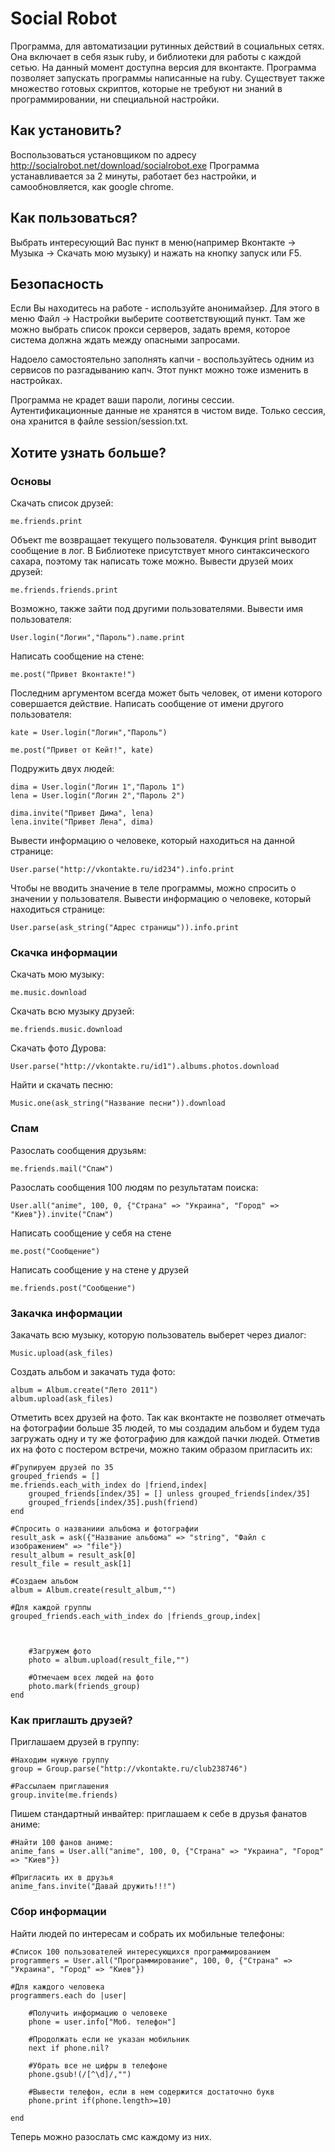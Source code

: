 ﻿Social Robot
============
Программа, для автоматизации рутинных действий в социальных сетях. Она включает в себя язык ruby, и библиотеки для работы с каждой сетью. На данный момент доступна версия для вконтакте. Программа позволяет запускать программы написанные на ruby. Существует также множество готовых скриптов, которые не требуют ни знаний в программировании, ни специальной настройки.


Как установить?
---------------
Воспользоваться установщиком по адресу http://socialrobot.net/download/socialrobot.exe
Программа устанавливается за 2 минуты, работает без настройки, и самообновляется, как google chrome.


Как пользоваться?
-----------------
Выбрать интересующий Вас пункт в меню(например Вконтакте -> Музыка -> Скачать мою музыку) и нажать на кнопку запуск или F5.


Безопасность
------------
Если Вы находитесь на работе - используйте анонимайзер. Для этого в меню Файл -> Настройки выберите соответствующий  пункт. Там же можно выбрать список прокси серверов, задать время, которое система должна ждать между опасными запросами.

Надоело самостоятельно заполнять капчи - воспользуйтесь одним из сервисов по разгадыванию капч. Этот пункт можно тоже изменить в настройках.

Программа не крадет ваши пароли, логины сессии. Аутентификационные данные не хранятся в чистом виде. Только сессия, она хранится в файле session/session.txt.

Хотите узнать больше?
---------------------
### Основы

Скачать список друзей:
	
	me.friends.print

Объект me возвращает текущего пользователя. Функция print выводит сообщение в лог. В Библиотеке присутствует много синтаксического сахара, поэтому так написать тоже можно.
Вывести друзей моих друзей:

	me.friends.friends.print

Возможно, также зайти под другими пользователями.
Вывести имя пользователя:

	User.login("Логин","Пароль").name.print

	
Написать сообщение на стене:

	me.post("Привет Вконтакте!")
	
Последним аргументом всегда может быть человек, от имени которого совершается действие. Написать сообщение от имени другого пользователя:

	kate = User.login("Логин","Пароль")
	
	me.post("Привет от Кейт!", kate)


Подружить двух людей:

	dima = User.login("Логин 1","Пароль 1")
	lena = User.login("Логин 2","Пароль 2")

	dima.invite("Привет Дима", lena)
	lena.invite("Привет Лена", dima)
	
	
Вывести информацию о человеке, который находиться на данной странице:
	
	User.parse("http://vkontakte.ru/id234").info.print
	
Чтобы не вводить значение в теле программы, можно спросить о значении у пользователя. Вывести информацию о человеке, который находиться странице:

	User.parse(ask_string("Адрес страницы")).info.print
	
	
### Скачка информации

Скачать мою музыку:
	
	me.music.download

Скачать всю музыку друзей:
	
	me.friends.music.download
	
Скачать фото Дурова:
	
	User.parse("http://vkontakte.ru/id1").albums.photos.download
	
Найти и скачать песню:

	Music.one(ask_string("Название песни")).download
	

### Спам

Разослать сообщения друзьям:

	me.friends.mail("Спам")

Разослать сообщения 100 людям по результатам поиска:

	User.all("anime", 100, 0, {"Страна" => "Украина", "Город" => "Киев"}).invite("Спам")
	
Написать сообщение у себя на стене

	me.post("Сообщение")
	
Написать сообщение у на стене у друзей

	me.friends.post("Сообщение")


	
### Закачка информации	
	
Закачать всю музыку, которую пользователь выберет через диалог:

	Music.upload(ask_files)
	
Создать альбом и закачать туда фото:

	album = Album.create("Лето 2011")
	album.upload(ask_files)
	

Отметить всех друзей на фото. Так как вконтакте не позволяет отмечать на фотографии больше 35 людей, то мы создадим альбом и будем туда загружать одну и ту же фотографию для каждой пачки людей. Отметив их на фото с постером встречи, можно таким образом пригласить их:
	
	#Групируем друзей по 35
	grouped_friends = []
	me.friends.each_with_index do |friend,index| 
		grouped_friends[index/35] = [] unless grouped_friends[index/35]
		grouped_friends[index/35].push(friend) 
	end

	#Спросить о названиии альбома и фотографии
	result_ask = ask({"Название альбома" => "string", "Файл с изображением" => "file"})
	result_album = result_ask[0]
	result_file = result_ask[1]

	#Создаем альбом
	album = Album.create(result_album,"")

	#Для каждой группы
	grouped_friends.each_with_index do |friends_group,index|

	   

		#Загружем фото
		photo = album.upload(result_file,"")

		#Отмечаем всех людей на фото
		photo.mark(friends_group)
	end
	


### Как приглашть друзей?

Приглашаем друзей в группу:

	#Находим нужную группу
	group = Group.parse("http://vkontakte.ru/club238746")

	#Рассылаем приглашения
	group.invite(me.friends)
	

Пишем стандартный инвайтер: приглашаем к себе в друзья фанатов аниме:

	#Найти 100 фанов аниме:
	anime_fans = User.all("anime", 100, 0, {"Страна" => "Украина", "Город" => "Киев"})
	
	#Пригласить их в друзья
	anime_fans.invite("Давай дружить!!!")

	
### Сбор информации

Найти людей по интересам и собрать их мобильные телефоны:
	
	#Список 100 пользователей интересующихся программированием
	programmers = User.all("Программирование", 100, 0, {"Страна" => "Украина", "Город" => "Киев"})
	
	#Для каждого человека
	programmers.each do |user| 

		#Получить информацию о человеке
		phone = user.info["Моб. телефон"]

		#Продолжать если не указан мобильник
		next if phone.nil?
		
		#Убрать все не цифры в телефоне
		phone.gsub!(/[^\d]/,"")

		#Вывести телефон, если в нем содержится достаточно букв
		phone.print if(phone.length>=10)

	end
Теперь можно разослать смс каждому из них.


